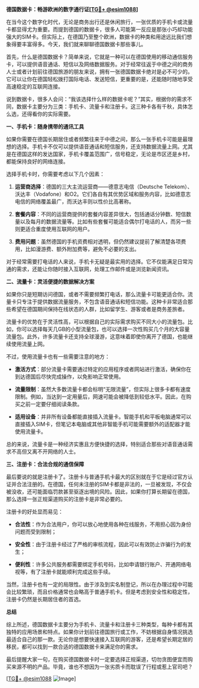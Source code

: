 **德国数据卡：畅游欧洲的数字通行证[[TG💪+ @esim1088](https://t.me/s/esim1088)]**

在当今这个数字化时代，无论是商务出行还是休闲旅行，一张优质的手机卡或流量卡都显得尤为重要。而提到德国的数据卡，很多人可能第一反应是那张小巧却功能强大的SIM卡。但实际上，在德国乃至整个欧洲，数据卡的种类和用途远比我们想象得要丰富得多。今天，我们就来聊聊德国数据卡那些事儿。

首先，什么是德国数据卡？简单来说，它就是一种可以在德国使用的移动通信服务卡，可以提供语音通话、短信以及网络数据服务。对于经常往返于中德之间的商务人士或者计划前往德国旅游的朋友来说，拥有一张德国数据卡绝对是必不可少的。它可以让你在德国轻松拨打国际电话、发送短信，更重要的是，还能随时随地享受高速稳定的互联网连接。

说到数据卡，很多人会问：“我该选择什么样的数据卡呢？”其实，根据你的需求不同，数据卡主要分为三类：手机卡、流量卡和注册卡。这三种卡各有千秋，具体怎么选，还得看你的实际需要。

**一、手机卡：随身携带的通讯工具**

如果你需要在德国长期居住或者频繁往来于中德之间，那么一张手机卡可能是最理想的选择。手机卡不仅可以提供语音通话和短信服务，还支持数据流量上网。尤其是在德国这样的发达国家，手机卡覆盖范围广，信号稳定，无论是市区还是乡村，都能保持良好的网络连接。

选择手机卡时，你需要考虑以下几个因素：

1. **运营商选择**：德国的三大主流运营商——德意志电信（Deutsche Telekom）、沃达丰（Vodafone）和O2。它们各自有其优势区域和服务内容，比如德意志电信的网络覆盖最广，而沃达丰则以性价比高著称。
   
2. **套餐内容**：不同的运营商提供的套餐内容差异很大，包括通话分钟数、短信数量以及每月的数据流量等。比如有些套餐可能适合偶尔打电话的人，而另一些则更适合重度使用互联网的用户。

3. **费用问题**：虽然德国的手机资费相对透明，但仍然建议提前了解清楚各项费用，比如漫游费、额外附加费等，避免不必要的支出。

对于经常需要打电话的人来说，手机卡无疑是最实用的选择。它不仅能满足日常沟通的需求，还能让你随时接入互联网，处理工作邮件或是浏览新闻资讯。

**二、流量卡：灵活便捷的数据解决方案**

如果你只是短期访问德国，或者不需要频繁打电话，那么流量卡可能更适合你。流量卡只专注于提供数据流量服务，不包含语音通话和短信功能。这种卡非常适合那些希望在德国期间保持在线状态的人群，比如留学生、游客或者是商务差旅者。

流量卡的优势在于灵活性高，可以根据自己的实际需求购买不同大小的流量包。比如，你可以选择每天几GB的小型流量包，也可以选择一次性购买几个月的大容量流量包。此外，许多流量卡还支持全球漫游，这意味着即使你离开了德国，也能继续使用流量上网。

不过，使用流量卡也有一些需要注意的地方：

- **激活方式**：部分流量卡需要通过特定的应用程序或者网站进行激活，确保你在到达德国后尽快完成操作，以免影响正常使用。
  
- **流量限制**：虽然大多数流量卡都会标明“无限流量”，但实际上很多卡都有速度限制。例如，当达到一定用量后，网速可能会被降低到较低水平。因此，在购买之前一定要仔细阅读条款。

- **适用设备**：并非所有设备都能直接插入流量卡。智能手机和平板电脑通常可以直接插入SIM卡，但笔记本电脑或其他非智能手机可能需要额外的适配器才能使用流量卡。

总的来说，流量卡是一种经济实惠且方便快捷的选择，特别适合那些对语音通话需求不高但又离不开网络的人士。

**三、注册卡：合法合规的通信保障**

最后要说的就是注册卡了。注册卡与普通手机卡最大的区别就在于它是经过官方认证并合法注册的。在德国，任何未注册的SIM卡都是非法的，一旦被发现，不仅会被没收，还可能面临罚款甚至驱逐出境的风险。因此，如果你打算长期留在德国，那么选择一张正规渠道购买的注册卡是非常必要的。

注册卡的好处显而易见：

- **合法性**：作为合法用户，你可以放心地使用各种在线服务，不用担心因为身份问题而受到限制；
  
- **安全性**：由于注册卡经过了严格的审核流程，因此可以有效防止诈骗行为的发生；
  
- **便利性**：许多公共服务都需要绑定手机号码，比如申请银行账户、开通网络电视等，有了注册卡就能顺利完成这些手续。

当然，注册卡也有一定的局限性。由于涉及到实名制登记，所以在办理过程中可能会比较繁琐，而且价格通常也会略高于普通手机卡。但是考虑到安全性和稳定性，注册卡仍然是长期居住者的首选。

**总结**

综上所述，德国数据卡主要分为手机卡、流量卡和注册卡三种类型，每种卡都有其独特的应用场景和特点。如果你计划前往德国旅行或工作，不妨根据自身情况挑选最适合自己的那一款。无论你是想要快速接入互联网的游客，还是希望长期定居的移民，都可以找到一款合适的德国数据卡来满足你的需求。

最后提醒大家一句，在购买德国数据卡时一定要选择正规渠道，切勿贪图便宜而购买来源不明的产品。毕竟，谁也不想因为一张劣质卡而耽误了行程或惹上官司吧？

[[TG💪+ @esim1088](https://t.me/s/esim1088) ![Image](https://i.postimg.cc/4NQfJmqS/Snipaste-2025-05-13-00-14-12.png)]